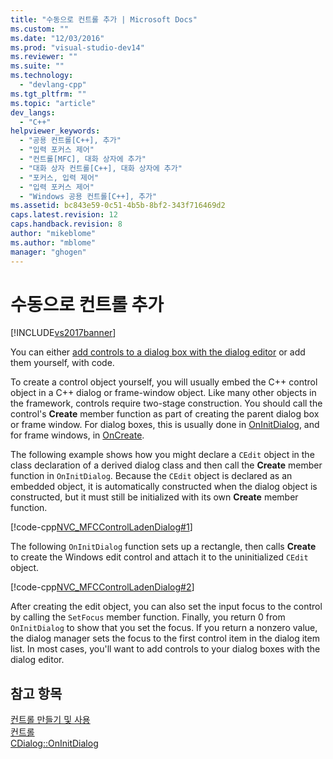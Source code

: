 ```yaml
---
title: "수동으로 컨트롤 추가 | Microsoft Docs"
ms.custom: ""
ms.date: "12/03/2016"
ms.prod: "visual-studio-dev14"
ms.reviewer: ""
ms.suite: ""
ms.technology: 
  - "devlang-cpp"
ms.tgt_pltfrm: ""
ms.topic: "article"
dev_langs: 
  - "C++"
helpviewer_keywords: 
  - "공용 컨트롤[C++], 추가"
  - "입력 포커스 제어"
  - "컨트롤[MFC], 대화 상자에 추가"
  - "대화 상자 컨트롤[C++], 대화 상자에 추가"
  - "포커스, 입력 제어"
  - "입력 포커스 제어"
  - "Windows 공용 컨트롤[C++], 추가"
ms.assetid: bc843e59-0c51-4b5b-8bf2-343f716469d2
caps.latest.revision: 12
caps.handback.revision: 8
author: "mikeblome"
ms.author: "mblome"
manager: "ghogen"
---
```

# 수동으로 컨트롤 추가
[!INCLUDE[vs2017banner](../assembler/inline/includes/vs2017banner.md)]

You can either [add controls to a dialog box with the dialog editor](../mfc/using-the-dialog-editor-to-add-controls.md) or add them yourself, with code.  
  
 To create a control object yourself, you will usually embed the C\+\+ control object in a C\+\+ dialog or frame\-window object.  Like many other objects in the framework, controls require two\-stage construction.  You should call the control's **Create** member function as part of creating the parent dialog box or frame window.  For dialog boxes, this is usually done in [OnInitDialog](../Topic/CDialog::OnInitDialog.md), and for frame windows, in [OnCreate](../Topic/CWnd::OnCreate.md).  
  
 The following example shows how you might declare a `CEdit` object in the class declaration of a derived dialog class and then call the **Create** member function in `OnInitDialog`.  Because the `CEdit` object is declared as an embedded object, it is automatically constructed when the dialog object is constructed, but it must still be initialized with its own **Create** member function.  
  
 [!code-cpp[NVC_MFCControlLadenDialog#1](../mfc/codesnippet/CPP/adding-controls-by-hand_1.h)]  
  
 The following `OnInitDialog` function sets up a rectangle, then calls **Create** to create the Windows edit control and attach it to the uninitialized `CEdit` object.  
  
 [!code-cpp[NVC_MFCControlLadenDialog#2](../mfc/codesnippet/CPP/adding-controls-by-hand_2.cpp)]  
  
 After creating the edit object, you can also set the input focus to the control by calling the `SetFocus` member function.  Finally, you return 0 from `OnInitDialog` to show that you set the focus.  If you return a nonzero value, the dialog manager sets the focus to the first control item in the dialog item list.  In most cases, you'll want to add controls to your dialog boxes with the dialog editor.  
  
## 참고 항목  
 [컨트롤 만들기 및 사용](../mfc/making-and-using-controls.md)   
 [컨트롤](../mfc/controls-mfc.md)   
 [CDialog::OnInitDialog](../Topic/CDialog::OnInitDialog.md)